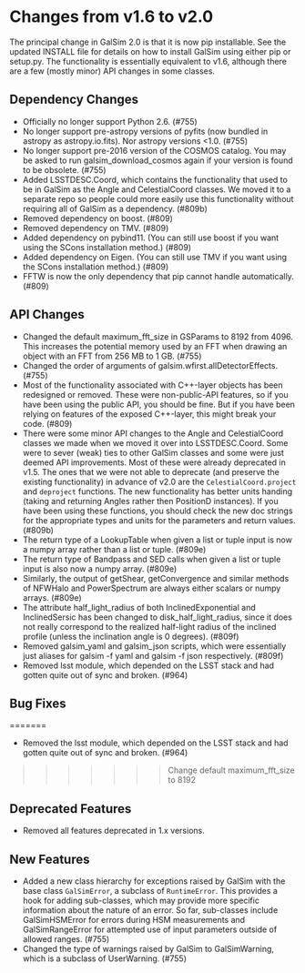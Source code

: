 Changes from v1.6 to v2.0
=========================

The principal change in GalSim 2.0 is that it is now pip installable.
See the updated INSTALL file for details on how to install GalSim using
either pip or setup.py.  The functionality is essentially equivalent to
v1.6, although there are a few (mostly minor) API changes in some classes.

Dependency Changes
------------------

- Officially no longer support Python 2.6. (#755)
- No longer support pre-astropy versions of pyfits (now bundled in astropy
  as astropy.io.fits).  Nor astropy versions <1.0. (#755)
- No longer support pre-2016 version of the COSMOS catalog.  You may be
  asked to run galsim_download_cosmos again if your version is found to
  be obsolete. (#755)
- Added LSSTDESC.Coord, which contains the functionality that used to be in
  GalSim as the Angle and CelestialCoord classes.  We moved it to a separate
  repo so people could more easily use this functionality without requiring all
  of GalSim as a dependency. (#809b)
- Removed dependency on boost. (#809)
- Removed dependency on TMV. (#809)
- Added dependency on pybind11.  (You can still use boost if you want using
  the SCons installation method.) (#809)
- Added dependency on Eigen. (You can still use TMV if you want using the
  SCons installation method.) (#809)
- FFTW is now the only dependency that pip cannot handle automatically. (#809)


API Changes
-----------

- Changed the default maximum_fft_size in GSParams to 8192 from 4096.  This
  increases the potential memory used by an FFT when drawing an object with
  an FFT from 256 MB to 1 GB. (#755)
- Changed the order of arguments of galsim.wfirst.allDetectorEffects. (#755)
- Most of the functionality associated with C++-layer objects has been
  redesigned or removed.  These were non-public-API features, so if you have
  been using the public API, you should be fine.  But if you have been relying
  on features of the exposed C++-layer, this might break your code. (#809)
- There were some minor API changes to the Angle and CelestialCoord classes we
  made when we moved it over into LSSTDESC.Coord.  Some were to sever (weak)
  ties to other GalSim classes and some were just deemed API improvements.
  Most of these were already deprecated in v1.5.  The ones that we were not
  able to deprecate (and preserve the existing functionality) in advance of
  v2.0 are the `CelestialCoord.project` and `deproject` functions.  The new
  functionality has better units handing (taking and returning Angles rather
  then PositionD instances).  If you have been using these functions, you
  should check the new doc strings for the appropriate types and units for the
  parameters and return values. (#809b)
- The return type of a LookupTable when given a list or tuple input is now a
  numpy array rather than a list or tuple. (#809e)
- The return type of Bandpass and SED calls when given a list or tuple input
  is also now a numpy array. (#809e)
- Similarly, the output of getShear, getConvergence and similar methods of
  NFWHalo and PowerSpectrum are always either scalars or numpy arrays. (#809e)
- The attribute half_light_radius of both InclinedExponential and
  InclinedSersic has been changed to disk_half_light_radius, since it does
  not really correspond to the realized half-light radius of the inclined
  profile (unless the inclination angle is 0 degrees). (#809f)
- Removed galsim_yaml and galsim_json scripts, which were essentially just
  aliases for galsim -f yaml and galsim -f json respectively. (#809f)
- Removed lsst module, which depended on the LSST stack and had gotten quite
  out of sync and broken. (#964)


Bug Fixes
---------
=======
- Removed the lsst module, which depended on the LSST stack and had gotten
  quite out of sync and broken. (#964)
>>>>>>> Change default maximum_fft_size to 8192


Deprecated Features
-------------------

- Removed all features deprecated in 1.x versions.


New Features
------------

- Added a new class hierarchy for exceptions raised by GalSim with the base
  class `GalSimError`, a subclass of `RuntimeError`.  This provides a hook for
  adding sub-classes, which may provide more specific information about the
  nature of an error.  So far, sub-classes include GalSimHSMError for errors
  during HSM measurements and GalSimRangeError for attempted use of input
  parameters outside of allowed ranges. (#755)
- Changed the type of warnings raised by GalSim to GalSimWarning, which is
  a subclass of UserWarning. (#755)
